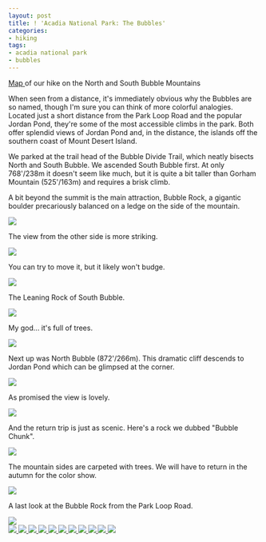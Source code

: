 ```yaml
---
layout: post
title: ! 'Acadia National Park: The Bubbles'
categories:
- hiking
tags:
- acadia national park
- bubbles
---
```

[Map ](https://maps.google.com/maps/ms?msid=214490968088440958659.0004c453c947c3eb5ce5b&msa=0&ll=44.340824,-68.253111&spn=0.007451,0.013089)of our hike on the North and South Bubble Mountains

When seen from a distance, it's immediately obvious why the Bubbles are so named, though I'm sure you can think of more colorful analogies.  Located just a short distance from the Park Loop Road and the popular Jordan Pond, they're some of the most accessible climbs in the park. Both offer splendid views of Jordan Pond and, in the distance, the islands off the southern coast of Mount Desert Island. 

We parked at the trail head of the Bubble Divide Trail, which neatly bisects North and South Bubble.  We ascended South Bubble first.  At only 768'/238m it doesn't seem like much, but it is quite a bit taller than Gorham Mountain (525'/163m) and requires a brisk climb. 

A bit beyond the summit is the main attraction, Bubble Rock, a gigantic boulder precariously balanced on a ledge on the side of the mountain.

<img src='http://yentran.isamonkey.org/gallery/acadia-bubbles/dsc_5267.jpg' />

The view from the other side is more striking.

<img src='http://yentran.isamonkey.org/gallery/acadia-bubbles/dsc_5281.jpg' />

You can try to move it, but it likely won't budge.

<img src='http://yentran.isamonkey.org/gallery/acadia-bubbles/dsc_5275.jpg' />

The Leaning Rock of South Bubble.

<img src='http://yentran.isamonkey.org/gallery/acadia-bubbles/dsc_5284.jpg' />

My god... it's full of trees.

<img src='http://yentran.isamonkey.org/gallery/acadia-bubbles/dsc_5293.jpg' />

Next up was North Bubble (872'/266m).  This dramatic cliff descends to Jordan Pond which can be glimpsed at the corner.

<img src='http://yentran.isamonkey.org/gallery/acadia-bubbles/dsc_5315.jpg' />

As promised the view is lovely.

<img src='http://yentran.isamonkey.org/gallery/acadia-bubbles/dsc_5339.jpg' />

And the return trip is just as scenic. Here's a rock we dubbed "Bubble Chunk".

<img src='http://yentran.isamonkey.org/gallery/acadia-bubbles/dsc_5344.jpg' />

The mountain sides are carpeted with trees.  We will have to return in the autumn for the color show.

<img src='http://yentran.isamonkey.org/gallery/acadia-bubbles/dsc_5347.jpg' />

A last look at the Bubble Rock from the Park Loop Road.

<img src='http://yentran.isamonkey.org/gallery/acadia-bubbles/dsc_5502a.jpg' />
<!-- Darkbox -->
<div class="darkbox">
<a href="http://yentran.isamonkey.org/gallery/acadia-bubbles/dsc_5266.jpg" data-darkbox="acadia-bubbles">
  <img src="http://yentran.isamonkey.org/gallery/acadia-bubbles/thumbs/dsc_5266.jpg" />
</a>
<a href="http://yentran.isamonkey.org/gallery/acadia-bubbles/dsc_5267.jpg" data-darkbox="acadia-bubbles">
  <img src="http://yentran.isamonkey.org/gallery/acadia-bubbles/thumbs/dsc_5267.jpg" />
</a>
<a href="http://yentran.isamonkey.org/gallery/acadia-bubbles/dsc_5275.jpg" data-darkbox="acadia-bubbles">
  <img src="http://yentran.isamonkey.org/gallery/acadia-bubbles/thumbs/dsc_5275.jpg" />
</a>
<a href="http://yentran.isamonkey.org/gallery/acadia-bubbles/dsc_5281.jpg" data-darkbox="acadia-bubbles">
  <img src="http://yentran.isamonkey.org/gallery/acadia-bubbles/thumbs/dsc_5281.jpg" />
</a>
<a href="http://yentran.isamonkey.org/gallery/acadia-bubbles/dsc_5284.jpg" data-darkbox="acadia-bubbles">
  <img src="http://yentran.isamonkey.org/gallery/acadia-bubbles/thumbs/dsc_5284.jpg" />
</a>
<a href="http://yentran.isamonkey.org/gallery/acadia-bubbles/dsc_5293.jpg" data-darkbox="acadia-bubbles">
  <img src="http://yentran.isamonkey.org/gallery/acadia-bubbles/thumbs/dsc_5293.jpg" />
</a>
<a href="http://yentran.isamonkey.org/gallery/acadia-bubbles/dsc_5315.jpg" data-darkbox="acadia-bubbles">
  <img src="http://yentran.isamonkey.org/gallery/acadia-bubbles/thumbs/dsc_5315.jpg" />
</a>
<a href="http://yentran.isamonkey.org/gallery/acadia-bubbles/dsc_5339.jpg" data-darkbox="acadia-bubbles">
  <img src="http://yentran.isamonkey.org/gallery/acadia-bubbles/thumbs/dsc_5339.jpg" />
</a>
<a href="http://yentran.isamonkey.org/gallery/acadia-bubbles/dsc_5344.jpg" data-darkbox="acadia-bubbles">
  <img src="http://yentran.isamonkey.org/gallery/acadia-bubbles/thumbs/dsc_5344.jpg" />
</a>
<a href="http://yentran.isamonkey.org/gallery/acadia-bubbles/dsc_5347.jpg" data-darkbox="acadia-bubbles">
  <img src="http://yentran.isamonkey.org/gallery/acadia-bubbles/thumbs/dsc_5347.jpg" />
</a>
<a href="http://yentran.isamonkey.org/gallery/acadia-bubbles/dsc_5502a.jpg" data-darkbox="acadia-bubbles">
  <img src="http://yentran.isamonkey.org/gallery/acadia-bubbles/thumbs/dsc_5502a.jpg" />
</a>

</div>
<!-- End darkbox -->